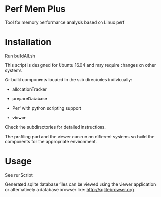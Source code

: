Perf Mem Plus
===============
Tool for memory performance analysis based on Linux perf


Installation
=====
Run buildAll.sh

This script is designed for Ubuntu 16.04 and may require changes on other systems


Or build components located in the sub directories individually:

* allocationTracker

* prepareDatabase

* Perf with python scripting support

* viewer

Check the subdirectories for detailed instructions.

The profiling part and the viewer can run on different systems so build the components for the appropriate environment.


Usage
=====
See runScript

Generated sqlite database files  can be viewed using the viewer application or
alternatively a database browser like: http://sqlitebrowser.org

